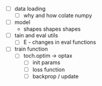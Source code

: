 
- [ ] data loading
  - [ ] why and how colate numpy
- [ ] model
  - shapes shapes shapes
- [ ] tain and eval utils
  - [ ] E - changes in eval functions
- [ ] train function
  - [ ] toch.optim -> optax
    - [ ] init params
    - [ ] loss function
    - [ ] backprop / update
